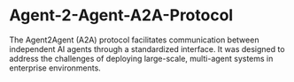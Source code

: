 # Agent-2-Agent-A2A-Protocol
The Agent2Agent (A2A) protocol facilitates communication between independent AI agents through a standardized interface. It was designed to address the challenges of deploying large-scale, multi-agent systems in enterprise environments.
